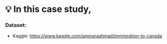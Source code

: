 # 💡 In this case study, 


### Dataset:
- Kaggle: https://www.kaggle.com/ammaraahmad/immigration-to-canada
